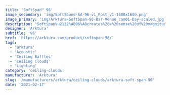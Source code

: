 ```yaml
---
title: 'SoftSpan™ 96'
image_secondary: 'img/SoftSound-AA-96-v1_Post_v1-1600x1600.png'
image_primary: 'img/Arktura-SoftSpan-96-Bar-Venue_cam01-Day-scaled.jpg'
description: 'SoftSpan%u2122%A096%A0creates%20a%20sense%20of%20magnitude%20with%20its%20large%20trellis%20beams%20that%20are%20still%20scalable%20across%20spaces%20big%20and%20small.%20It%20is%A0a%20versatile%20ceiling%20baffle%20system%20that%20brings%20the%20look%20of%20coffered%20ceilings%20or%20timber%20trellises%20to%20spaces%20without%20the%20weight%2C%20while%20enhancing%20acoustics%20and%20reducing%20the%20impact%20of%20noise.%A0'
designer: 'Arktura'
subtitle: '96'
href: 'https://arktura.com/product/softspan-96/'
tags:
  - 'arktura'
  - 'Acoustic'
  - 'Ceiling Baffles'
  - 'Ceiling Clouds'
  - 'Lighting'
category: 'ceiling-clouds'
manufacturer: 'Arktura'
slug: '/manufacturers/arktura/ceiling-clouds/arktura-soft-span-96'
date: '2021-02-17'
---
```

